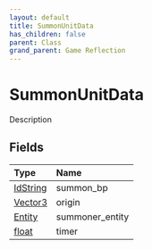 ```yaml
---
layout: default
title: SummonUnitData
has_children: false
parent: Class
grand_parent: Game Reflection
---
```

# SummonUnitData
Description 

## Fields

| Type | Name |
|:-------------|:--------------|
| [IdString](/docs/game-reflection/components/id_string) | summon_bp |
| [Vector3](/docs/game-reflection/classes/vector3) | origin |
| [Entity](/docs/game-reflection/classes/entity) | summoner_entity |
| [float](/docs/game-reflection/components/float) | timer |

